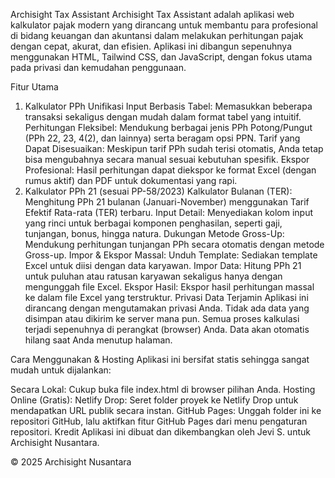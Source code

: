 Archisight Tax Assistant
Archisight Tax Assistant adalah aplikasi web kalkulator pajak modern yang dirancang untuk membantu para profesional di bidang keuangan dan akuntansi dalam melakukan perhitungan pajak dengan cepat, akurat, dan efisien. Aplikasi ini dibangun sepenuhnya menggunakan HTML, Tailwind CSS, dan JavaScript, dengan fokus utama pada privasi dan kemudahan penggunaan.

Fitur Utama
1. Kalkulator PPh Unifikasi
Input Berbasis Tabel: Memasukkan beberapa transaksi sekaligus dengan mudah dalam format tabel yang intuitif.
Perhitungan Fleksibel: Mendukung berbagai jenis PPh Potong/Pungut (PPh 22, 23, 4(2), dan lainnya) serta beragam opsi PPN.
Tarif yang Dapat Disesuaikan: Meskipun tarif PPh sudah terisi otomatis, Anda tetap bisa mengubahnya secara manual sesuai kebutuhan spesifik.
Ekspor Profesional: Hasil perhitungan dapat diekspor ke format Excel (dengan rumus aktif) dan PDF untuk dokumentasi yang rapi.
2. Kalkulator PPh 21 (sesuai PP-58/2023)
Kalkulator Bulanan (TER): Menghitung PPh 21 bulanan (Januari-November) menggunakan Tarif Efektif Rata-rata (TER) terbaru.
Input Detail: Menyediakan kolom input yang rinci untuk berbagai komponen penghasilan, seperti gaji, tunjangan, bonus, hingga natura.
Dukungan Metode Gross-Up: Mendukung perhitungan tunjangan PPh secara otomatis dengan metode Gross-up.
Impor & Ekspor Massal:
Unduh Template: Sediakan template Excel untuk diisi dengan data karyawan.
Impor Data: Hitung PPh 21 untuk puluhan atau ratusan karyawan sekaligus hanya dengan mengunggah file Excel.
Ekspor Hasil: Ekspor hasil perhitungan massal ke dalam file Excel yang terstruktur.
Privasi Data Terjamin
Aplikasi ini dirancang dengan mengutamakan privasi Anda. Tidak ada data yang disimpan atau dikirim ke server mana pun. Semua proses kalkulasi terjadi sepenuhnya di perangkat (browser) Anda. Data akan otomatis hilang saat Anda menutup halaman.

Cara Menggunakan & Hosting
Aplikasi ini bersifat statis sehingga sangat mudah untuk dijalankan:

Secara Lokal: Cukup buka file index.html di browser pilihan Anda.
Hosting Online (Gratis):
Netlify Drop: Seret folder proyek ke Netlify Drop untuk mendapatkan URL publik secara instan.
GitHub Pages: Unggah folder ini ke repositori GitHub, lalu aktifkan fitur GitHub Pages dari menu pengaturan repositori.
Kredit
Aplikasi ini dibuat dan dikembangkan oleh Jevi S. untuk Archisight Nusantara.

© 2025 Archisight Nusantara
